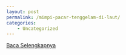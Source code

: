 ```yaml
---
layout: post
permalink: /mimpi-pacar-tenggelam-di-laut/
categories:
    - Uncategorized
---
```


[Baca Selengkapnya](/09)